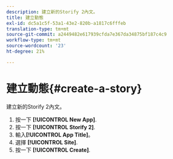 ```yaml
---
description: 建立新的Storify 2內文。
title: 建立動態
exl-id: dc5a1c5f-53a1-43e2-820b-a1817c6fffeb
translation-type: tm+mt
source-git-commit: a2449482e617939cfda7e367da34875bf187c4c9
workflow-type: tm+mt
source-wordcount: '23'
ht-degree: 21%

---
```


# 建立動態{#create-a-story}

建立新的Storify 2內文。

1. 按一下 **[!UICONTROL New App]**.
1. 按一下 **[!UICONTROL Storify 2]**.
1. 輸入&#x200B;**[!UICONTROL App Title]**。
1. 選擇 **[!UICONTROL Site]**.
1. 按一下 **[!UICONTROL Create]**.
